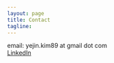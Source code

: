```yaml
---
layout: page
title: Contact
tagline: 
---
```


email: yejin.kim89 at gmail dot com  
[LinkedIn](https://www.linkedin.com/in/jaylynn-yejin-kim-647a5377/)  

